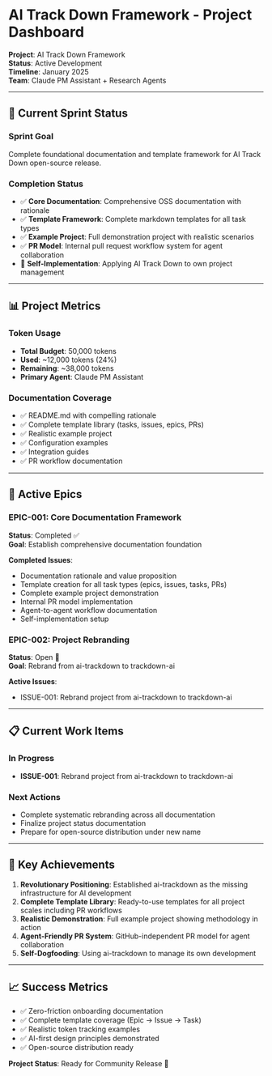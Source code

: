 # AI Track Down Framework - Project Dashboard

**Project**: AI Track Down Framework  
**Status**: Active Development  
**Timeline**: January 2025  
**Team**: Claude PM Assistant + Research Agents

---

## 🎯 Current Sprint Status

### Sprint Goal
Complete foundational documentation and template framework for AI Track Down open-source release.

### Completion Status
- ✅ **Core Documentation**: Comprehensive OSS documentation with rationale
- ✅ **Template Framework**: Complete markdown templates for all task types
- ✅ **Example Project**: Full demonstration project with realistic scenarios
- ✅ **PR Model**: Internal pull request workflow system for agent collaboration
- 🔄 **Self-Implementation**: Applying AI Track Down to own project management

---

## 📊 Project Metrics

### Token Usage
- **Total Budget**: 50,000 tokens
- **Used**: ~12,000 tokens (24%)
- **Remaining**: ~38,000 tokens
- **Primary Agent**: Claude PM Assistant

### Documentation Coverage
- ✅ README.md with compelling rationale
- ✅ Complete template library (tasks, issues, epics, PRs)
- ✅ Realistic example project
- ✅ Configuration examples
- ✅ Integration guides
- ✅ PR workflow documentation

---

## 🚀 Active Epics

### EPIC-001: Core Documentation Framework
**Status**: Completed ✅  
**Goal**: Establish comprehensive documentation foundation

**Completed Issues**:
- Documentation rationale and value proposition
- Template creation for all task types (epics, issues, tasks, PRs)
- Complete example project demonstration
- Internal PR model implementation
- Agent-to-agent workflow documentation
- Self-implementation setup

### EPIC-002: Project Rebranding
**Status**: Open 🔄  
**Goal**: Rebrand from ai-trackdown to trackdown-ai

**Active Issues**:
- ISSUE-001: Rebrand project from ai-trackdown to trackdown-ai

---

## 📋 Current Work Items

### In Progress
- **ISSUE-001**: Rebrand project from ai-trackdown to trackdown-ai

### Next Actions
- Complete systematic rebranding across all documentation
- Finalize project status documentation  
- Prepare for open-source distribution under new name

---

## 🎉 Key Achievements

1. **Revolutionary Positioning**: Established ai-trackdown as the missing infrastructure for AI development
2. **Complete Template Library**: Ready-to-use templates for all project scales including PR workflows
3. **Realistic Demonstration**: Full example project showing methodology in action
4. **Agent-Friendly PR System**: GitHub-independent PR model for agent collaboration
5. **Self-Dogfooding**: Using ai-trackdown to manage its own development

---

## 📈 Success Metrics

- ✅ Zero-friction onboarding documentation
- ✅ Complete template coverage (Epic → Issue → Task)
- ✅ Realistic token tracking examples
- ✅ AI-first design principles demonstrated
- ✅ Open-source distribution ready

**Project Status**: Ready for Community Release 🚀